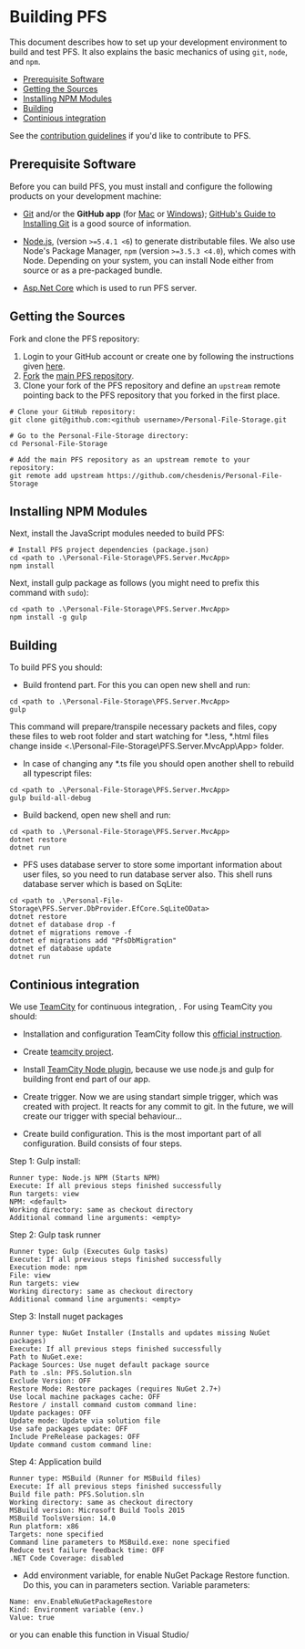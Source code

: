 # Building PFS

This document describes how to set up your development environment to build and test PFS.
It also explains the basic mechanics of using `git`, `node`, and `npm`.

* [Prerequisite Software](#prerequisite-software)
* [Getting the Sources](#getting-the-sources)
* [Installing NPM Modules](#installing-npm-modules)
* [Building](#building)
* [Continious integration](#continious-integration)

See the [contribution guidelines](/CONTRIBUTING.md)
if you'd like to contribute to PFS.

## Prerequisite Software

Before you can build PFS, you must install and configure the
following products on your development machine:

* [Git](http://git-scm.com) and/or the **GitHub app** (for [Mac](http://mac.github.com) or
  [Windows](http://windows.github.com)); [GitHub's Guide to Installing
  Git](https://help.github.com/articles/set-up-git) is a good source of information.

* [Node.js](http://nodejs.org), (version `>=5.4.1 <6`) to generate distributable files. We also use Node's Package Manager, `npm`
  (version `>=3.5.3 <4.0`), which comes with Node. Depending on your system, you can install Node either from
  source or as a pre-packaged bundle.

* [Asp.Net Core](https://www.asp.net/core) which is used to run PFS server.

## Getting the Sources

Fork and clone the PFS repository:

1. Login to your GitHub account or create one by following the instructions given
   [here](https://github.com/signup/free).
2. [Fork](http://help.github.com/forking) the [main PFS repository](https://github.com/chesdenis/Personal-File-Storage).
3. Clone your fork of the PFS repository and define an `upstream` remote pointing back to
   the PFS repository that you forked in the first place.

```shell
# Clone your GitHub repository:
git clone git@github.com:<github username>/Personal-File-Storage.git

# Go to the Personal-File-Storage directory:
cd Personal-File-Storage

# Add the main PFS repository as an upstream remote to your repository:
git remote add upstream https://github.com/chesdenis/Personal-File-Storage
```
## Installing NPM Modules

Next, install the JavaScript modules needed to build PFS:

```shell
# Install PFS project dependencies (package.json)
cd <path to .\Personal-File-Storage\PFS.Server.MvcApp>
npm install
```

Next, install gulp package as follows (you might need to prefix this command with `sudo`):

```shell
cd <path to .\Personal-File-Storage\PFS.Server.MvcApp>
npm install -g gulp 
```

## Building

To build PFS you should:
* Build frontend part. For this you can open new shell and run:
```shell
cd <path to .\Personal-File-Storage\PFS.Server.MvcApp>
gulp
```
This command will prepare/transpile necessary packets and files, copy these files to web root folder and start watching for *.less, *.html files change inside <.\Personal-File-Storage\PFS.Server.MvcApp\App> folder. 
* In case of changing any *.ts file you should open another shell to rebuild all typescript files:
```shell
cd <path to .\Personal-File-Storage\PFS.Server.MvcApp>
gulp build-all-debug
```
* Build backend, open new shell and run:
```shell
cd <path to .\Personal-File-Storage\PFS.Server.MvcApp>
dotnet restore
dotnet run
```
* PFS uses database server to store some important information about user files, so you need to run database server also. This shell runs database server which is based on SqLite:
```shell
cd <path to .\Personal-File-Storage\PFS.Server.DbProvider.EfCore.SqLiteOData>
dotnet restore
dotnet ef database drop -f
dotnet ef migrations remove -f
dotnet ef migrations add "PfsDbMigration"
dotnet ef database update
dotnet run
```

## Continious integration

We use [TeamCity](https://www.jetbrains.com/teamcity/) for continuous integration, . 
For using TeamCity you should:
* Installation and configuration TeamCity follow this [official instruction](https://confluence.jetbrains.com/display/TCD8/Installing+and+Configuring+the+TeamCity+Server#InstallingandConfiguringtheTeamCityServer-InstallingTeamCityServer).

* Create [teamcity project](https://confluence.jetbrains.com/display/TCD10/Creating+and+Editing+Projects#CreatingandEditingProjects-CreatingProject).

* Install [TeamCity Node plugin](https://github.com/jonnyzzz/TeamCity.Node), because we use node.js and gulp for building front end part of our app.

* Create trigger. Now we are using standart simple trigger, which was created with project. It reacts for any commit to git. In the future, we will create our trigger with special behaviour...

* Create build configuration. This is the most important part of all configuration. Build consists of four steps.
  
Step 1: Gulp install:
```shell
Runner type: Node.js NPM (Starts NPM)
Execute: If all previous steps finished successfully
Run targets: view
NPM: <default>
Working directory: same as checkout directory
Additional command line arguments: <empty>
```
Step 2: Gulp task runner
```shell
Runner type: Gulp (Executes Gulp tasks)
Execute: If all previous steps finished successfully
Execution mode: npm
File: view
Run targets: view
Working directory: same as checkout directory
Additional command line arguments: <empty>
```
Step 3: Install nuget packages
```shell
Runner type: NuGet Installer (Installs and updates missing NuGet packages)
Execute: If all previous steps finished successfully
Path to NuGet.exe:
Package Sources: Use nuget default package source
Path to .sln: PFS.Solution.sln
Exclude Version: OFF
Restore Mode: Restore packages (requires NuGet 2.7+)
Use local machine packages cache: OFF
Restore / install command custom command line:
Update packages: OFF
Update mode: Update via solution file
Use safe packages update: OFF
Include PreRelease packages: OFF
Update command custom command line:
```
Step 4: Application build
```shell
Runner type: MSBuild (Runner for MSBuild files)
Execute: If all previous steps finished successfully
Build file path: PFS.Solution.sln
Working directory: same as checkout directory
MSBuild version: Microsoft Build Tools 2015
MSBuild ToolsVersion: 14.0
Run platform: x86
Targets: none specified
Command line parameters to MSBuild.exe: none specified
Reduce test failure feedback time: OFF
.NET Code Coverage: disabled
```
* Add environment variable, for enable NuGet Package Restore function. Do this, you can in parameters section.
Variable parameters:
```shell
Name: env.EnableNuGetPackageRestore
Kind: Environment variable (env.)
Value: true
```
or you can enable this function in Visual Studio/

